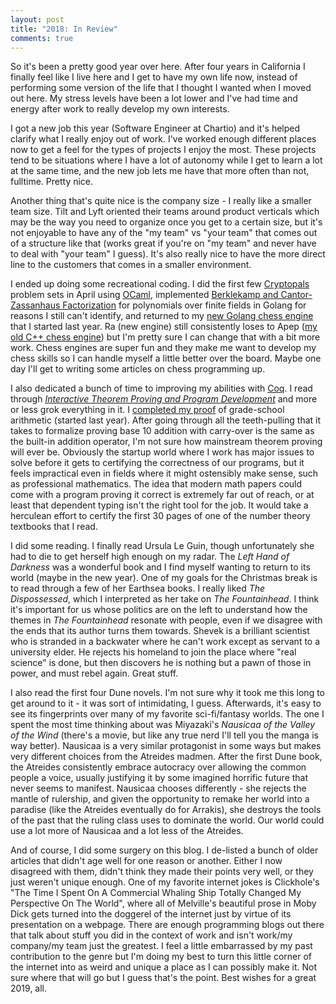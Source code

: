```yaml
---
layout: post
title: "2018: In Review"
comments: true
---
```


So it's been a pretty good year over here.  After four years in California I finally feel like I live here and I get to have my own life now, instead of performing some version of the life that I thought I wanted when I moved out here.  My stress levels have been a lot lower and I've had time and energy after work to really develop my own interests.

I got a new job this year (Software Engineer at Chartio) and it's helped clarify what I really enjoy out of work.  I've worked enough different places now to get a feel for the types of projects I enjoy the most.  These projects tend to be situations where I have a lot of autonomy while I get to learn a lot at the same time, and the new job lets me have that more often than not, fulltime.  Pretty nice.

Another thing that's quite nice is the company size - I really like a smaller team size.  Tilt and Lyft oriented their teams around product verticals which may be the way you need to organize once you get to a certain size, but it's not enjoyable to have any of the "my team" vs "your team" that comes out of a structure like that (works great if you're on "my team" and never have to deal with "your team" I guess).  It's also really nice to have the more direct line to the customers that comes in a smaller environment.

I ended up doing some recreational coding.  I did the first few [Cryptopals](https://cryptopals.com) problem sets in April using [OCaml](https://github.com/tildedave/cryptopals-ocaml), implemented [Berklekamp and Cantor-Zassanhaus Factorization](https://github.com/tildedave/go-finite-fields) for polynomials over finite fields in Golang for reasons I still can't identify, and returned to my [new Golang chess engine](https://github.com/tildedave/ra-chess-engine) that I started last year.  Ra (new engine) still consistently loses to Apep ([my old C++ chess engine](https://github.com/tildedave/apep-chess-engine)) but I'm pretty sure I can change that with a bit more work.  Chess engines are super fun and they make me want to develop my chess skills so I can handle myself a little better over the board.  Maybe one day I'll get to writing some articles on chess programming up.

I also dedicated a bunch of time to improving my abilities with [Coq](https://coq.inria.fr/).  I read through [_Interactive Theorem Proving and Program Development_](https://www.springer.com/us/book/9783540208549) and more or less grok everything in it.  I [completed my proof](https://github.com/tildedave/coq-playground/blob/master/digits.v) of grade-school arithmetic (started last year).  After going through all the teeth-pulling that it takes to formalize proving base 10 addition with carry-over is the same as the built-in addition operator, I'm not sure how mainstream theorem proving will ever be.  Obviously the startup world where I work has major issues to solve before it gets to certifying the correctness of our programs, but it feels impractical even in fields where it might ostensibly make sense, such as professional mathematics.  The idea that modern math papers could come with a program proving it correct is extremely far out of reach, or at least that dependent typing isn't the right tool for the job.  It would take a herculean effort to certify the first 30 pages of one of the number theory textbooks that I read.

I did some reading.  I finally read Ursula Le Guin, though unfortunately she had to die to get herself high enough on my radar.  The _Left Hand of Darkness_ was a wonderful book and I find myself wanting to return to its world (maybe in the new year).  One of my goals for the Christmas break is to read through a few of her Earthsea books.  I really liked _The Dispossessed_, which I interpreted as her take on _The Fountainhead_.  I think it's important for us whose politics are on the left to understand how the themes in _The Fountainhead_ resonate with people, even if we disagree with the ends that its author turns them towards.  Shevek is a brilliant scientist who is stranded in a backwater where he can't work except as servant to a university elder.  He rejects his homeland to join the place where "real science" is done, but then discovers he is nothing but a pawn of those in power, and must rebel again.  Great stuff.

I also read the first four Dune novels.  I'm not sure why it took me this long to get around to it - it was sort of intimidating, I guess.  Afterwards, it's easy to see its fingerprints over many of my favorite sci-fi/fantasy worlds.  The one I spent the most time thinking about was Miyazaki's _Nausicaa of the Valley of the Wind_ (there's a movie, but like any true nerd I'll tell you the manga is way better).  Nausicaa is a very similar protagonist in some ways but makes very different choices from the Atreides madmen.  After the first Dune book, the Atreides consistently embrace autocracy over allowing the common people a voice, usually justifying it by some imagined horrific future that never seems to manifest.  Nausicaa chooses differently - she rejects the mantle of rulership, and given the opportunity to remake her world into a paradise (like the Atreides eventually do for Arrakis), she destroys the tools of the past that the ruling class uses to dominate the world.  Our world could use a lot more of Nausicaa and a lot less of the Atreides.

And of course, I did some surgery on this blog.  I de-listed a bunch of older articles that didn't age well for one reason or another.  Either I now disagreed with them, didn't think they made their points very well, or they just weren't unique enough.  One of my favorite internet jokes is Clickhole's "The Time I Spent On A Commercial Whaling Ship Totally Changed My Perspective On The World", where all of Melville's beautiful prose in Moby Dick gets turned into the doggerel of the internet just by virtue of its presentation on a webpage.  There are enough programming blogs out there that talk about stuff you did in the context of work and isn't work/my company/my team just the greatest.  I feel a little embarrassed by my past contribution to the genre but I'm doing my best to turn this little corner of the internet into as weird and unique a place as I can possibly make it.  Not sure where that will go but I guess that's the point.  Best wishes for a great 2019, all.
